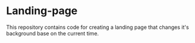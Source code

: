# Landing-page
This repository contains code for creating a landing page that changes it's background base on the current time.

